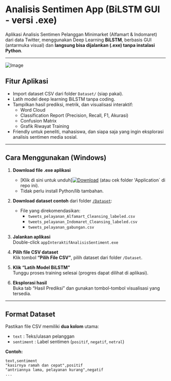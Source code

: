 # Analisis Sentimen App (BiLSTM GUI - versi .exe)

Aplikasi Analisis Sentimen Pelanggan Minimarket (Alfamart & Indomaret) dari data Twitter, menggunakan Deep Learning **BiLSTM**, berbasis GUI (antarmuka visual) dan **langsung bisa dijalankan (.exe) tanpa instalasi Python**.

---
![Image](https://github.com/user-attachments/assets/a2f9e448-cf1b-46a0-b054-0fb4f72bc030)

## Fitur Aplikasi

- Import dataset CSV dari folder `Dataset/` (siap pakai).
- Latih model deep learning BiLSTM tanpa coding.
- Tampilkan hasil prediksi, metrik, dan visualisasi interaktif:
  - Word Cloud
  - Classification Report (Precision, Recall, F1, Akurasi)
  - Confusion Matrix
  - Grafik Riwayat Training
- Friendly untuk peneliti, mahasiswa, dan siapa saja yang ingin eksplorasi analisis sentimen media sosial.

---

## Cara Menggunakan (Windows)

1. **Download file .exe aplikasi**
   - [Klik di sini untuk unduh][![Download](https://img.shields.io/badge/Download%20File%20Exe-Google%20Drive-blue?logo=google-drive)](https://drive.google.com/file/d/1oEa-mEnayVHquJGav-HOYQ-oZAowvmnS/view?usp=sharing) (atau cek folder 'Application` di repo ini).
   - Tidak perlu install Python/lib tambahan.

2. **Download dataset contoh** dari folder [`/Dataset`](./Dataset):
   - File yang direkomendasikan:
     - `tweets_pelayanan_Alfamart_Cleansing_labeled.csv`
     - `tweets_pelayanan_Indomaret_Cleansing_labeled.csv`
     - `tweets_pelayanan_gabungan.csv`

3. **Jalankan aplikasi**  
   Double-click `appInteraktifAnalisisSentiment.exe`

4. **Pilih file CSV dataset**  
   Klik tombol **“Pilih File CSV”**, pilih dataset dari folder `/Dataset`.

5. **Klik “Latih Model BiLSTM”**  
   Tunggu proses training selesai (progres dapat dilihat di aplikasi).

6. **Eksplorasi hasil**  
   Buka tab “Hasil Prediksi” dan gunakan tombol-tombol visualisasi yang tersedia.

---

## Format Dataset

Pastikan file CSV memiliki **dua kolom** utama:  
- `text` : Teks/ulasan pelanggan  
- `sentiment` : Label sentimen (`positif`, `negatif`, `netral`)

**Contoh:**
```csv
text,sentiment
"kasirnya ramah dan cepat",positif
"antriannya lama, pelayanan kurang",negatif
...

